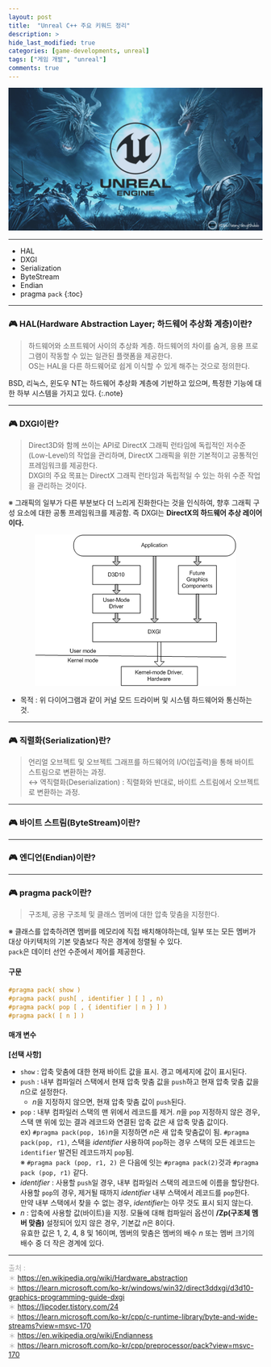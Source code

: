 ```yaml
---
layout: post
title:  "Unreal C++ 주요 키워드 정리"
description: >
hide_last_modified: true
categories: [game-developments, unreal]
tags: ["게임 개발", "unreal"]
comments: true
---
```


<p align="center">
  <img src="/assets/img/blog/unreal/unreal_img.png"/>
</p>

----

* HAL
* DXGI
* Serialization
* ByteStream
* Endian
* pragma `pack`
{:toc}

----
### 🎮 HAL(Hardware Abstraction Layer; 하드웨어 추상화 계층)이란?
> 하드웨어와 소프트웨어 사이의 추상화 계층. 하드웨어의 차이를 숨겨, 응용 프로그램이 작동할 수 있는 일관된 플랫폼을 제공한다. <br>
OS는 HAL을 다른 하드웨어로 쉽게 이식할 수 있게 해주는 것으로 정의한다.


BSD, 리눅스, 윈도우 NT는 하드웨어 추상화 계층에 기반하고 있으며, 특정한 기능에 대한 하부 시스템을 가지고 있다.
{:.note}

----
### 🎮 DXGI이란?
> Direct3D와 함께 쓰이는 API로 DirectX 그래픽 런타임에 독립적인 저수준(Low-Level)의 작업을 관리하며, DirectX 그래픽을 위한 기본적이고 공통적인 프레임워크를 제공한다. <br>
DXGI의 주요 목표는 DirectX 그래픽 런타임과 독립적일 수 있는 하위 수준 작업을 관리하는 것이다. <br>

※ 그래픽의 일부가 다른 부분보다 더 느리게 진화한다는 것을 인식하여, 향후 그래픽 구성 요소에 대한 공통 프레임워크를 제공함. 즉 DXGI는 **DirectX의 하드웨어 추상 레이어이다.**

<p align="center">
  <img src="../../../assets/img/blog/unreal/DXGI.png"/>
</p>

- 목적 : 위 다이어그램과 같이 커널 모드 드라이버 및 시스템 하드웨어와 통신하는 것.

----
### 🎮 직렬화(Serialization)란?
> 언리얼 오브젝트 및 오브젝트 그래프를 하드웨어의 I/O(입출력)을 통해 바이트 스트림으로 변환하는 과정. <br>
↔ 역직렬화(Deserialization) : 직렬화와 반대로, 바이트 스트림에서 오브젝트로 변환하는 과정.

----
### 🎮 바이트 스트림(ByteStream)이란?
>


----
### 🎮 엔디언(Endian)이란?
>


----
### 🎮 pragma pack이란?
> 구조체, 공용 구조체 및 클래스 멤버에 대한 압축 맞춤을 지정한다.

※ 클래스를 압축하려면 멤버를 메모리에 직접 배치해야하는데, 일부 또는 모든 멤버가 대상 아키텍처의 기본 맞춤보다 작은 경계에 정렬될 수 있다. <br>
`pack`은 데이터 선언 수준에서 제어를 제공한다.


#### 구문

```cpp
#pragma pack( show )
#pragma pack( push[ , identifier ] [ ] , n)
#pragma pack( pop [ , { identifier | n } ] )
#pragma pack( [ n ] )
```

#### 매개 변수

**[선택 사항]**
* `show` : 압축 맞춤에 대한 현재 바이트 값을 표시. 경고 메세지에 값이 표시된다.
* `push` : 내부 컴파일러 스택에서 현재 압축 맞춤 값을 `push`하고 현재 압축 맞춤 값을 *n*으로 설정한다. <br>
  * *n*을 지정하지 않으면, 현재 압축 맞춤 값이 `push`된다.
* `pop` : 내부 컴파일러 스택의 맨 위에서 레코드를 제거. *n*을 `pop` 지정하지 않은 경우, 스택 맨 위에 있는 결과 레코드와 연결된 압축 값은 새 압축 맞춤 값이다. <br>
ex) `#pragma pack(pop, 16)`*n*을 지정하면 *n*은 새 압축 맞춤값이 됨.
`#pragma pack(pop, r1)`, 스택을 *identifier* 사용하여 `pop`하는 경우 스택의 모든 레코드는 `identifier` 발견된 레코드까지 `pop`됨. <br>
※ `#pragma pack (pop, r1, 2)` 은 다음에 잇는 `#pragma pack(2)`것과 `#pragma pack (pop, r1)` 같다.
* *identifier* : 사용할 `push`일 경우, 내부 컴파일러 스택의 레코드에 이름을 할당한다. <br>
사용할 `pop`의 경우, 제거될 때까지 *identifier* 내부 스택에서 레코드를 `pop`한다. <br> 
만약 내부 스택에서 찾을 수 없는 경우, *identifier*는 아무 것도 표시 되지 않는다.
* *n* : 압축에 사용할 값(바이트)을 지정. 모듈에 대해 컴파일러 옵션이 **/Zp(구조체 멤버 맞춤)** 설정되어 있지 않은 경우, 기본값 *n*은 8이다. <br>
유효한 값은 1, 2, 4, 8 및 16이며, 멤버의 맞춤은 멤버의 배수 *n* 또는 멤버 크기의 배수 중 더 작은 경계에 있다.

----
<span style="color:darkgray; font-size:14px;"> 출처 : <br>
＊ https://en.wikipedia.org/wiki/Hardware_abstraction <br>
＊ https://learn.microsoft.com/ko-kr/windows/win32/direct3ddxgi/d3d10-graphics-programming-guide-dxgi <br>
＊ https://lipcoder.tistory.com/24 <br>
＊ https://learn.microsoft.com/ko-kr/cpp/c-runtime-library/byte-and-wide-streams?view=msvc-170 <br>
＊ https://en.wikipedia.org/wiki/Endianness <br>
＊ https://learn.microsoft.com/ko-kr/cpp/preprocessor/pack?view=msvc-170 <br>
</span>